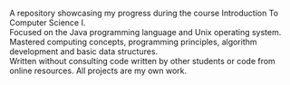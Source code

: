 A repository showcasing my progress during the course Introduction To Computer Science I. <br>
Focused on the Java programming language and Unix operating system.  <br>
Mastered computing concepts, programming principles, algorithm development and basic data structures. <br>
Written without consulting code written by other students or code from online resources.
All projects are my own work. <br>

